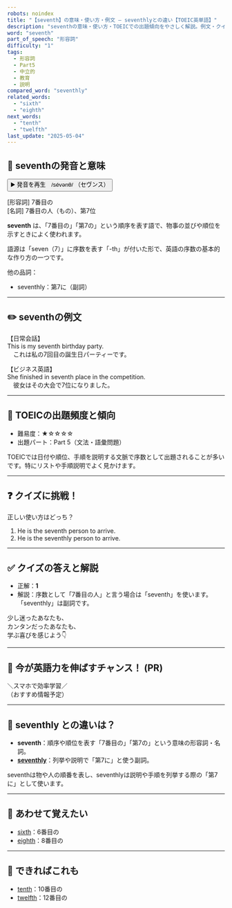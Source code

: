 ```yaml
---
robots: noindex
title: "【seventh】の意味・使い方・例文 ― seventhlyとの違い【TOEIC英単語】"
description: "seventhの意味・使い方・TOEICでの出題傾向をやさしく解説。例文・クイズ付きでseventhlyとの違いもわかりやすく学べます。"
word: "seventh"
part_of_speech: "形容詞"
difficulty: "1"
tags:
  - 形容詞
  - Part5
  - 中立的
  - 教育
  - 説明
compared_word: "seventhly"
related_words:
  - "sixth"
  - "eighth"
next_words:
  - "tenth"
  - "twelfth"
last_update: "2025-05-04"
---
```


## 🔰 seventhの発音と意味

<button class="play-audio" onclick="playTTS('seventh')">
  <span class="play-audio-main">
    ▶️ 発音を再生　/sévənθ/
  </span>
  <span class="play-audio-sub">
    （セヴンス）
  </span>
</button>

[形容詞] 7番目の  
[名詞] 7番目の人（もの）、第7位

**seventh** は、「7番目の」「第7の」という順序を表す語で、物事の並びや順位を示すときによく使われます。

語源は「seven（7）」に序数を表す「-th」が付いた形で、英語の序数の基本的な作り方の一つです。

他の品詞：  
- seventhly：第7に（副詞）

---

## ✏️ seventhの例文

【日常会話】  
This is my seventh birthday party.  
　これは私の7回目の誕生日パーティーです。

【ビジネス英語】  
She finished in seventh place in the competition.  
　彼女はその大会で7位になりました。

---

## 🎯 TOEICの出題頻度と傾向

- 難易度：★☆☆☆☆
- 出題パート：Part 5（文法・語彙問題）

TOEICでは日付や順位、手順を説明する文脈で序数として出題されることが多いです。特にリストや手順説明でよく見かけます。

---

## ❓ クイズに挑戦！

正しい使い方はどっち？

1. He is the seventh person to arrive.  
2. He is the seventhly person to arrive.

---

## ✅ クイズの答えと解説

- 正解：**1**
- 解説：序数として「7番目の人」と言う場合は「seventh」を使います。「seventhly」は副詞です。

少し迷ったあなたも、  
カンタンだったあなたも、  
学ぶ喜びを感じよう👇️

---

## 🚀 今が英語力を伸ばすチャンス！ (PR)

<div class="info-center">
＼スマホで効率学習／<br>  
（おすすめ情報予定）
</div>

---

## 🤔  seventhly との違いは？

- **seventh**：順序や順位を表す「7番目の」「第7の」という意味の形容詞・名詞。
- **[seventhly](/word/seventhly/)**：列挙や説明で「第7に」と使う副詞。

seventhは物や人の順番を表し、seventhlyは説明や手順を列挙する際の「第7に」として使います。

---

## 🧩 あわせて覚えたい

- [sixth](/word/sixth/)：6番目の
- [eighth](/word/eighth/)：8番目の

---

## 📖 できればこれも

- [tenth](/word/tenth/)：10番目の
- [twelfth](/word/twelfth/)：12番目の

<!-- cvid: aid32_bid05 -->
